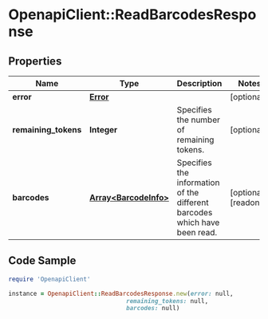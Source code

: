 # OpenapiClient::ReadBarcodesResponse

## Properties

Name | Type | Description | Notes
------------ | ------------- | ------------- | -------------
**error** | [**Error**](Error.md) |  | [optional] 
**remaining_tokens** | **Integer** | Specifies the number of remaining tokens. | [optional] 
**barcodes** | [**Array&lt;BarcodeInfo&gt;**](BarcodeInfo.md) | Specifies the information of the different barcodes which have been read. | [optional] [readonly] 

## Code Sample

```ruby
require 'OpenapiClient'

instance = OpenapiClient::ReadBarcodesResponse.new(error: null,
                                 remaining_tokens: null,
                                 barcodes: null)
```


